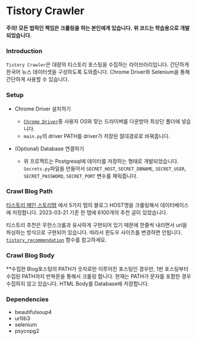# Tistory Crawler

**주의! 모든 법적인 책임은 크롤링을 하는 본인에게 있습니다.**
**위 코드는 학습용으로 개발 되었습니다.**

### Introduction

`Tistory Crawler`은 대량의 티스토리 포스팅을 수집하는 라이브러리입니다. 간단하게 한국어 뉴스 데이터셋을 구성하도록 도와줍니다. Chrome Driver와 Selenium을 통해 간단하게 사용할 수 있습니다.


### Setup
* Chrome Driver 설치하기
    - [`Chrome Driver`](https://chromedriver.chromium.org/downloads)중 사용자 OS와 맞는 드라이버를 다운받아 최상단 폴더에 넣습니다.
    - `main.py`의 driver PATH를 driver가 저장된 절대경로로 바꿔줍니다. 

* (Optional) Database 연결하기
    - 위 프로젝트는 Postgresql에 데이터를 저장하는 형태로 개발되었습니다. `Secrets.py`파일을 만들어서 `SECRET_HOST`, `SECRET_DBNAME`, `SECRET_USER`, `SECRET_PASSWORD`, `SECRET_PORT` 변수를 채워줍니다.

### Crawl Blog Path
[티스토리 메인 스토리탭](https://www.tistory.com/category/) 에서 5가지 탭의 블로그 HOST명을 크롤링해서 데이터베이스에 저장합니다. 2023-03-21 기준 한 탭에 6100개의 추천 글이 있었습니다.

 티스토리 추천은 무한스크롤과 유사하게 구현되어 있기 때문에 한줄씩 내리면서 url을 파싱하는 방식으로 구현되어 있습니다. 따라서 윈도우 사이즈를 변경하면 안됩니다. [`tistory_recommendation`](https://github.com/jonyejin/Tistory-Crawler/blob/d7636f62efbae33bfc65253cb82fd01ac8ab5306/AdressCollecting.py#L20) 함수를 참고하세요.


### Crawl Blog Body
**수집한 Blog포스팅의 PATH가 숫자로만 이루어진 포스팅인 경우만, 1번 포스팅부터 수집된 PATH까지 반복문을 통해서 크롤링 합니다. 현재는 PATH가 문자를 포함한 경우 수집하지 않고 있습니다. HTML Body를 Database에 저장합니다.

### Dependencies
* beautifulsoup4
* urllib3
* selenium
* psycopg2